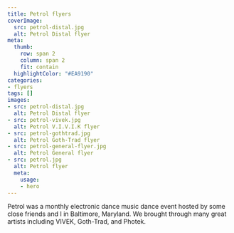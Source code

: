 ```yaml
---
title: Petrol flyers
coverImage:
  src: petrol-distal.jpg
  alt: Petrol Distal flyer
meta:
  thumb:
    row: span 2
    column: span 2
    fit: contain
  highlightColor: "#EA9190"
categories:
- flyers
tags: []
images:
- src: petrol-distal.jpg
  alt: Petrol Distal flyer
- src: petrol-vivek.jpg
  alt: Petrol V.I.V.I.K flyer
- src: petrol-gothtrad.jpg
  alt: Petrol Goth-Trad flyer
- src: petrol-general-flyer.jpg
  alt: Petrol General flyer
- src: petrol.jpg
  alt: Petrol flyer
  meta:
    usage:
    - hero
---
```


Petrol was a monthly electronic dance music dance event hosted by some close friends and I in Baltimore, Maryland.
 We brought through many great artists including VIVEK, Goth-Trad, and Photek.
